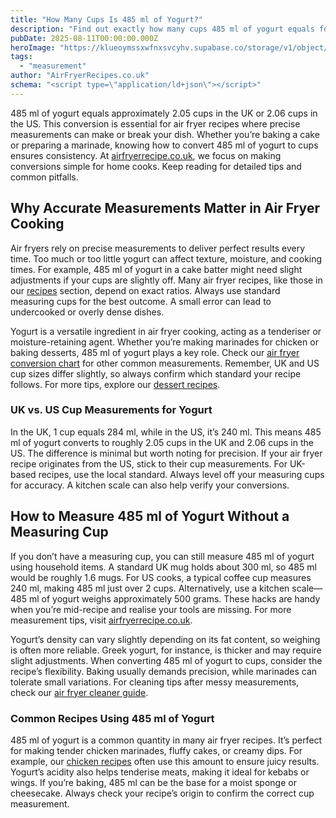 ```yaml
---
title: "How Many Cups Is 485 ml of Yogurt?"
description: "Find out exactly how many cups 485 ml of yogurt equals for perfect baking and cooking every time. Includes UK and US conversions."
pubDate: 2025-08-11T00:00:00.000Z
heroImage: "https://klueoymssxwfnxsvcyhv.supabase.co/storage/v1/object/public/md/how-many-cups-is-485-ml-of-yogurt-19e822e4.webp"
tags:
  - "measurement"
author: "AirFryerRecipes.co.uk"
schema: "<script type=\"application/ld+json\"></script>"
---
```


<p>485 ml of yogurt equals approximately 2.05 cups in the UK or 2.06 cups in the US. This conversion is essential for air fryer recipes where precise measurements can make or break your dish. Whether you’re baking a cake or preparing a marinade, knowing how to convert 485 ml of yogurt to cups ensures consistency. At <a href=https://www.airfryerrecipe.co.uk>airfryerrecipe.co.uk</a>, we focus on making conversions simple for home cooks. Keep reading for detailed tips and common pitfalls.</p>

<h2>Why Accurate Measurements Matter in Air Fryer Cooking</h2>
<p>Air fryers rely on precise measurements to deliver perfect results every time. Too much or too little yogurt can affect texture, moisture, and cooking times. For example, 485 ml of yogurt in a cake batter might need slight adjustments if your cups are slightly off. Many air fryer recipes, like those in our <a href=https://www.airfryerrecipe.co.uk/recipes>recipes</a> section, depend on exact ratios. Always use standard measuring cups for the best outcome. A small error can lead to undercooked or overly dense dishes.</p>

<p>Yogurt is a versatile ingredient in air fryer cooking, acting as a tenderiser or moisture-retaining agent. Whether you’re making marinades for chicken or baking desserts, 485 ml of yogurt plays a key role. Check our <a href=https://www.airfryerrecipe.co.uk/air-fryer-conversion-chart>air fryer conversion chart</a> for other common measurements. Remember, UK and US cup sizes differ slightly, so always confirm which standard your recipe follows. For more tips, explore our <a href=https://www.airfryerrecipe.co.uk/recipe-category/dessert>dessert recipes</a>.</p>

<h3>UK vs. US Cup Measurements for Yogurt</h3>
<p>In the UK, 1 cup equals 284 ml, while in the US, it’s 240 ml. This means 485 ml of yogurt converts to roughly 2.05 cups in the UK and 2.06 cups in the US. The difference is minimal but worth noting for precision. If your air fryer recipe originates from the US, stick to their cup measurements. For UK-based recipes, use the local standard. Always level off your measuring cups for accuracy. A kitchen scale can also help verify your conversions.</p>

<h2>How to Measure 485 ml of Yogurt Without a Measuring Cup</h2>
<p>If you don’t have a measuring cup, you can still measure 485 ml of yogurt using household items. A standard UK mug holds about 300 ml, so 485 ml would be roughly 1.6 mugs. For US cooks, a typical coffee cup measures 240 ml, making 485 ml just over 2 cups. Alternatively, use a kitchen scale—485 ml of yogurt weighs approximately 500 grams. These hacks are handy when you’re mid-recipe and realise your tools are missing. For more measurement tips, visit <a href=https://www.airfryerrecipe.co.uk>airfryerrecipe.co.uk</a>.</p>

<p>Yogurt’s density can vary slightly depending on its fat content, so weighing is often more reliable. Greek yogurt, for instance, is thicker and may require slight adjustments. When converting 485 ml of yogurt to cups, consider the recipe’s flexibility. Baking usually demands precision, while marinades can tolerate small variations. For cleaning tips after messy measurements, check our <a href=https://www.airfryerrecipe.co.uk/air-fryer-cleaner>air fryer cleaner guide</a>.</p>

<h3>Common Recipes Using 485 ml of Yogurt</h3>
<p>485 ml of yogurt is a common quantity in many air fryer recipes. It’s perfect for making tender chicken marinades, fluffy cakes, or creamy dips. For example, our <a href=https://www.airfryerrecipe.co.uk/recipe-category/chicken>chicken recipes</a> often use this amount to ensure juicy results. Yogurt’s acidity also helps tenderise meats, making it ideal for kebabs or wings. If you’re baking, 485 ml can be the base for a moist sponge or cheesecake. Always check your recipe’s origin to confirm the correct cup measurement.</p>